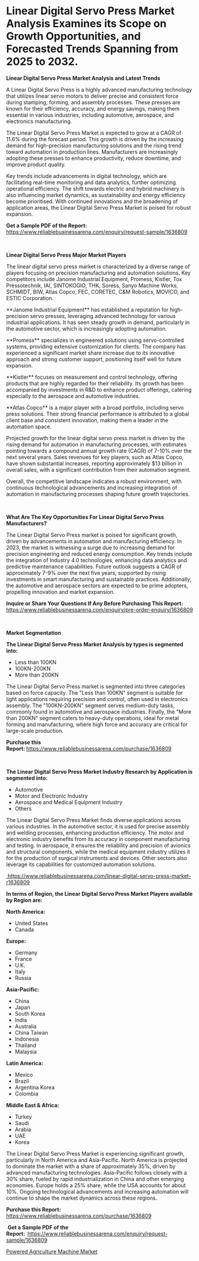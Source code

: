 <p><h1>Linear Digital Servo Press Market Analysis Examines its Scope on Growth Opportunities, and Forecasted Trends Spanning from 2025 to 2032.</h1></p><p><strong>Linear Digital Servo Press Market Analysis and Latest Trends</strong></p>
<p><p>A Linear Digital Servo Press is a highly advanced manufacturing technology that utilizes linear servo motors to deliver precise and consistent force during stamping, forming, and assembly processes. These presses are known for their efficiency, accuracy, and energy savings, making them essential in various industries, including automotive, aerospace, and electronics manufacturing. </p><p>The Linear Digital Servo Press Market is expected to grow at a CAGR of 11.6% during the forecast period. This growth is driven by the increasing demand for high-precision manufacturing solutions and the rising trend toward automation in production lines. Manufacturers are increasingly adopting these presses to enhance productivity, reduce downtime, and improve product quality. </p><p>Key trends include advancements in digital technology, which are facilitating real-time monitoring and data analytics, further optimizing operational efficiency. The shift towards electric and hybrid machinery is also influencing market dynamics, as sustainability and energy efficiency become prioritised. With continued innovations and the broadening of application areas, the Linear Digital Servo Press Market is poised for robust expansion.</p></p>
<p><strong>Get a Sample PDF of the Report:&nbsp;</strong> <a href="https://www.reliablebusinessarena.com/enquiry/request-sample/1636809?utm_campaign=2994&utm_medium=2&utm_source=Github&utm_content=ia&utm_term=23032025&utm_id=linear-digital-servo-press">https://www.reliablebusinessarena.com/enquiry/request-sample/1636809</a></p>
<p>&nbsp;</p>
<p><strong>Linear Digital Servo Press Major Market Players</strong></p>
<p><p>The linear digital servo press market is characterized by a diverse range of players focusing on precision manufacturing and automation solutions. Key competitors include Janome Industrial Equipment, Promess, Kistler, Tox Pressotechnik, IAI, SINTOKOGIO, THK, Soress, Sanyo Machine Works, SCHMIDT, BIW, Atlas Copco, FEC, CORETEC, C&M Robotics, MOVICO, and ESTIC Corporation.</p><p>**Janome Industrial Equipment** has established a reputation for high-precision servo presses, leveraging advanced technology for various industrial applications. It has seen steady growth in demand, particularly in the automotive sector, which is increasingly adopting automation.</p><p>**Promess** specializes in engineered solutions using servo-controlled systems, providing extensive customization for clients. The company has experienced a significant market share increase due to its innovative approach and strong customer support, positioning itself well for future expansion.</p><p>**Kistler** focuses on measurement and control technology, offering products that are highly regarded for their reliability. Its growth has been accompanied by investments in R&D to enhance product offerings, catering especially to the aerospace and automotive industries.</p><p>**Atlas Copco** is a major player with a broad portfolio, including servo press solutions. Their strong financial performance is attributed to a global client base and consistent innovation, making them a leader in the automation space.</p><p>Projected growth for the linear digital servo press market is driven by the rising demand for automation in manufacturing processes, with estimates pointing towards a compound annual growth rate (CAGR) of 7-10% over the next several years. Sales revenues for key players, such as Atlas Copco, have shown substantial increases, reporting approximately $13 billion in overall sales, with a significant contribution from their automation segment. </p><p>Overall, the competitive landscape indicates a robust environment, with continuous technological advancements and increasing integration of automation in manufacturing processes shaping future growth trajectories.</p></p>
<p>&nbsp;</p>
<p><strong>What Are The Key Opportunities For Linear Digital Servo Press Manufacturers?</strong></p>
<p><p>The Linear Digital Servo Press market is poised for significant growth, driven by advancements in automation and manufacturing efficiency. In 2023, the market is witnessing a surge due to increasing demand for precision engineering and reduced energy consumption. Key trends include the integration of Industry 4.0 technologies, enhancing data analytics and predictive maintenance capabilities. Future outlook suggests a CAGR of approximately 7-9% over the next five years, supported by rising investments in smart manufacturing and sustainable practices. Additionally, the automotive and aerospace sectors are expected to be prime adopters, propelling innovation and market expansion.</p></p>
<p><strong>Inquire or Share Your Questions If Any Before Purchasing This Report:</strong> <a href="https://www.reliablebusinessarena.com/enquiry/pre-order-enquiry/1636809?utm_campaign=2994&utm_medium=2&utm_source=Github&utm_content=ia&utm_term=23032025&utm_id=linear-digital-servo-press">https://www.reliablebusinessarena.com/enquiry/pre-order-enquiry/1636809</a></p>
<p>&nbsp;</p>
<p><strong>Market Segmentation</strong></p>
<p><strong>The Linear Digital Servo Press Market Analysis by types is segmented into:</strong></p>
<p><ul><li>Less than 100KN</li><li>100KN-200KN</li><li>More than 200KN</li></ul></p>
<p><p>The Linear Digital Servo Press market is segmented into three categories based on force capacity. The "Less than 100KN" segment is suitable for light applications requiring precision and control, often used in electronics assembly. The "100KN-200KN" segment serves medium-duty tasks, commonly found in automotive and aerospace industries. Finally, the "More than 200KN" segment caters to heavy-duty operations, ideal for metal forming and manufacturing, where high force and accuracy are critical for large-scale production.</p></p>
<p><strong>Purchase this Report:&nbsp;</strong><a href="https://www.reliablebusinessarena.com/purchase/1636809?utm_campaign=2994&utm_medium=2&utm_source=Github&utm_content=ia&utm_term=23032025&utm_id=linear-digital-servo-press">https://www.reliablebusinessarena.com/purchase/1636809</a></p>
<p>&nbsp;</p>
<p><strong>The Linear Digital Servo Press Market Industry Research by Application is segmented into:</strong></p>
<p><ul><li>Automotive</li><li>Motor and Electronic Industry</li><li>Aerospace and Medical Equipment Industry</li><li>Others</li></ul></p>
<p><p>The Linear Digital Servo Press Market finds diverse applications across various industries. In the automotive sector, it is used for precise assembly and welding processes, enhancing production efficiency. The motor and electronic industry benefits from its accuracy in component manufacturing and testing. In aerospace, it ensures the reliability and precision of avionics and structural components, while the medical equipment industry utilizes it for the production of surgical instruments and devices. Other sectors also leverage its capabilities for customized automation solutions.</p></p>
<p><a href="https://www.reliablebusinessarena.com/linear-digital-servo-press-market-r1636809?utm_campaign=2994&utm_medium=2&utm_source=Github&utm_content=ia&utm_term=23032025&utm_id=linear-digital-servo-press">&nbsp;https://www.reliablebusinessarena.com/linear-digital-servo-press-market-r1636809</a></p>
<p><strong>In terms of Region, the Linear Digital Servo Press Market Players available by Region are:</strong></p>
<p>
    <p> <strong> North America: </strong>
        <ul>
            <li>United States</li>
            <li>Canada</li>
        </ul>
        </p> 
    <p> <strong> Europe: </strong>
        <ul>
            <li>Germany</li>
            <li>France</li>
            <li>U.K.</li>
            <li>Italy</li>
            <li>Russia</li>
        </ul>
        </p> 
    <p> <strong> Asia-Pacific: </strong>
        <ul>
            <li>China</li>
            <li>Japan</li>
            <li>South Korea</li>
            <li>India</li>
            <li>Australia</li>
            <li>China Taiwan</li>
            <li>Indonesia</li>
            <li>Thailand</li>
            <li>Malaysia</li>
        </ul>
        </p> 
    <p> <strong> Latin America: </strong>
        <ul>
            <li>Mexico</li>
            <li>Brazil</li>
            <li>Argentina Korea</li>
            <li>Colombia</li>
        </ul>
        </p> 
    <p> <strong> Middle East & Africa: </strong>
        <ul>
            <li>Turkey</li>
            <li>Saudi</li>
            <li>Arabia</li>
            <li>UAE</li>
            <li>Korea</li>
        </ul>
    </p>
    </p>
<p><p>The Linear Digital Servo Press Market is experiencing significant growth, particularly in North America and Asia-Pacific. North America is projected to dominate the market with a share of approximately 35%, driven by advanced manufacturing technologies. Asia-Pacific follows closely with a 30% share, fueled by rapid industrialization in China and other emerging economies. Europe holds a 25% share, while the USA accounts for about 10%. Ongoing technological advancements and increasing automation will continue to shape the market dynamics across these regions.</p></p>
<p><strong>Purchase this Report: </strong><a href="https://www.reliablebusinessarena.com/purchase/1636809?utm_campaign=2994&utm_medium=2&utm_source=Github&utm_content=ia&utm_term=23032025&utm_id=linear-digital-servo-press">https://www.reliablebusinessarena.com/purchase/1636809</a></p>
<p>&nbsp;<strong>Get a Sample PDF of the Report:&nbsp;&nbsp;</strong><a href="https://www.reliablebusinessarena.com/enquiry/request-sample/1636809?utm_campaign=2994&utm_medium=2&utm_source=Github&utm_content=ia&utm_term=23032025&utm_id=linear-digital-servo-press">https://www.reliablebusinessarena.com/enquiry/request-sample/1636809</a></p>
<p><strong></strong></p>
<p><p><a href="https://github.com/jhamygunler/Market-Research-Report-List-1/blob/main/powered-agriculture-machine-market.md?utm_campaign=2994&utm_medium=2&utm_source=Github&utm_content=ia&utm_term=23032025&utm_id=linear-digital-servo-press">Powered Agriculture Machine Market</a></p></p>